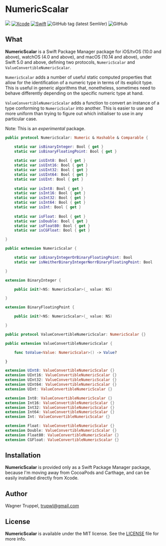 # NumericScalar
![](https://img.shields.io/badge/platforms-iOS%2010%20%7C%20tvOS%2010%20%7C%20watchOS%204%20%7C%20macOS%2010.14-red)
[![Xcode](https://img.shields.io/badge/Xcode-11-blueviolet.svg)](https://developer.apple.com/xcode)
[![Swift](https://img.shields.io/badge/Swift-5.0-orange.svg)](https://swift.org)
![GitHub tag (latest SemVer)](https://img.shields.io/github/v/tag/wltrup/NumericScalar)
![GitHub](https://img.shields.io/github/license/wltrup/NumericScalar/LICENSE)

## What

**NumericScalar** is a Swift Package Manager package for iOS/tvOS (10.0 and above), watchOS (4.0 and above), and macOS (10.14 and above), under Swift 5.0 and above, defining two protocols, `NumericScalar` and `ValueConvertibleNumericScalar`. 

`NumericScalar` adds a number of useful static computed properties that allow for the identification of a numeric type in terms of its explicit type. This is useful in generic algorithms that, nonetheless, sometimes need to behave differently depending on the specific numeric type at hand.

`ValueConvertibleNumericScalar` adds a function to convert an instance of a type conforming  to `NumericScalar` into another. This is easier to use and more uniform than trying to figure out which initialiser to use in any particular case.

Note: This is an *experimental* package.

```swift
public protocol NumericScalar: Numeric & Hashable & Comparable {

    static var isBinaryInteger: Bool { get }
    static var isBinaryFloatingPoint: Bool { get }
    
    static var isUInt8: Bool { get }
    static var isUInt16: Bool { get }
    static var isUInt32: Bool { get }
    static var isUInt64: Bool { get }
    static var isUInt: Bool { get }
    
    static var isInt8: Bool { get }
    static var isInt16: Bool { get }
    static var isInt32: Bool { get }
    static var isInt64: Bool { get }
    static var isInt: Bool { get }
    
    static var isFloat: Bool { get }
    static var isDouble: Bool { get }
    static var isFloat80: Bool { get }
    static var isCGFloat: Bool { get }

}

public extension NumericScalar {

    static var isBinaryIntegerOrBinaryFloatingPoint: Bool
    static var isNeitherBinaryIntegerNorrBinaryFloatingPoint: Bool

}

extension BinaryInteger {

    public init?<NS: NumericScalar>(_ value: NS)

}

extension BinaryFloatingPoint {

    public init?<NS: NumericScalar>(_ value: NS) 

}

public protocol ValueConvertibleNumericScalar: NumericScalar {}

public extension ValueConvertibleNumericScalar {

    func toValue<Value: NumericScalar>() -> Value? 

}

extension UInt8: ValueConvertibleNumericScalar {}
extension UInt16: ValueConvertibleNumericScalar {}
extension UInt32: ValueConvertibleNumericScalar {}
extension UInt64: ValueConvertibleNumericScalar {}
extension UInt: ValueConvertibleNumericScalar {}

extension Int8: ValueConvertibleNumericScalar {}
extension Int16: ValueConvertibleNumericScalar {}
extension Int32: ValueConvertibleNumericScalar {}
extension Int64: ValueConvertibleNumericScalar {}
extension Int: ValueConvertibleNumericScalar {}

extension Float: ValueConvertibleNumericScalar {}
extension Double: ValueConvertibleNumericScalar {}
extension Float80: ValueConvertibleNumericScalar {}
extension CGFloat: ValueConvertibleNumericScalar {}
```

## Installation

**NumericScalar** is provided only as a Swift Package Manager package, because I'm moving away from CocoaPods and Carthage, and can be easily installed directly from Xcode.

## Author

Wagner Truppel, trupwl@gmail.com

## License

**NumericScalar** is available under the MIT license. See the [LICENSE](./LICENSE) file for more info.
